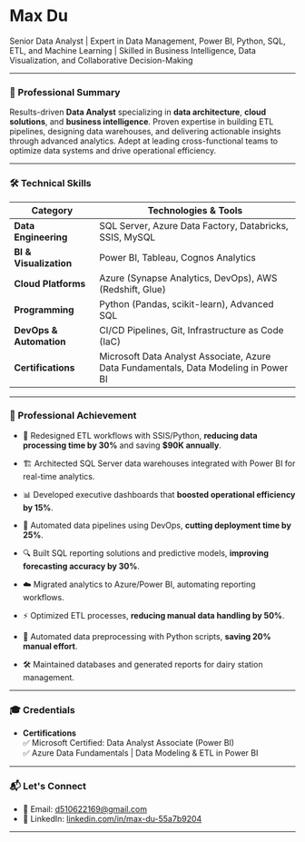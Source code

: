 # Max Du
Senior Data Analyst | Expert in Data Management, Power BI, Python, SQL, ETL, and Machine Learning | Skilled in Business Intelligence, Data Visualization, and Collaborative Decision-Making

---

### 🎯 Professional Summary  
Results-driven **Data Analyst** specializing in **data architecture**, **cloud solutions**, and **business intelligence**. Proven expertise in building ETL pipelines, designing data warehouses, and delivering actionable insights through advanced analytics. Adept at leading cross-functional teams to optimize data systems and drive operational efficiency.  

---

### 🛠️ Technical Skills  

| **Category**              | **Technologies & Tools**                                                                 |
|---------------------------|------------------------------------------------------------------------------------------|
| **Data Engineering**      | SQL Server, Azure Data Factory, Databricks, SSIS, MySQL                                 |
| **BI & Visualization**    | Power BI, Tableau, Cognos Analytics                                                     |
| **Cloud Platforms**       | Azure (Synapse Analytics, DevOps), AWS (Redshift, Glue)                                 |
| **Programming**           | Python (Pandas, scikit-learn), Advanced SQL                                             |
| **DevOps & Automation**   | CI/CD Pipelines, Git, Infrastructure as Code (IaC)                                      |
| **Certifications**        | Microsoft Data Analyst Associate, Azure Data Fundamentals, Data Modeling in Power BI    |

---

### 💼 Professional Achievement  

- 🚀 Redesigned ETL workflows with SSIS/Python, **reducing data processing time by 30%** and saving **$90K annually**.  
- 🏗️ Architected SQL Server data warehouses integrated with Power BI for real-time analytics.  
- 📊 Developed executive dashboards that **boosted operational efficiency by 15%**.  
- 🤖 Automated data pipelines using DevOps, **cutting deployment time by 25%**.  

- 🔍 Built SQL reporting solutions and predictive models, **improving forecasting accuracy by 30%**.  
- ☁️ Migrated analytics to Azure/Power BI, automating reporting workflows.  
- ⚡ Optimized ETL processes, **reducing manual data handling by 50%**.  

- 🧹 Automated data preprocessing with Python scripts, **saving 20% manual effort**.  
- 🛠️ Maintained databases and generated reports for dairy station management.  

---

### 🎓 Credentials  

- **Certifications**  
  ✅ Microsoft Certified: Data Analyst Associate (Power BI)  
  ✅ Azure Data Fundamentals | Data Modeling & ETL in Power BI  

---

### 📬 Let's Connect  
- 📧 Email: [d510622169@gmail.com](mailto:d510622169@gmail.com)  
- 💼 LinkedIn: [linkedin.com/in/max-du-55a7b9204](https://www.linkedin.com/in/max-du-55a7b9204)  

---

<!--
**iMaxdu/iMaxdu** is a ✨ _special_ ✨ repository because its `README.md` (this file) appears on your GitHub profile.

Here are some ideas to get you started:

- 🔭 I’m currently working on ...
- 🌱 I’m currently learning ...
- 👯 I’m looking to collaborate on ...
- 🤔 I’m looking for help with ...
- 💬 Ask me about ...
- 📫 How to reach me: ...
- 😄 Pronouns: ...
- ⚡ Fun fact: ...
-->
